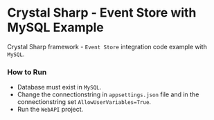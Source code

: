 # Crystal Sharp - Event Store with MySQL Example
Crystal Sharp framework - `Event Store` integration code example with `MySQL`.


### How to Run

* Database must exist in `MySQL`.
* Change the connectionstring in `appsettings.json` file and in the connectionstring set `AllowUserVariables=True`.
* Run the `WebAPI` project.
